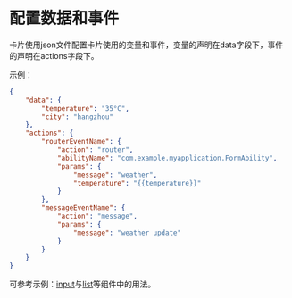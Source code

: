 # 配置数据和事件


卡片使用json文件配置卡片使用的变量和事件，变量的声明在data字段下，事件的声明在actions字段下。


示例：



```json
{
    "data": {
        "temperature": "35°C",
        "city": "hangzhou"
    },
    "actions": {
        "routerEventName": {
            "action": "router",
            "abilityName": "com.example.myapplication.FormAbility",
            "params": {
                "message": "weather",
                "temperature": "{{temperature}}"
            }
        },
        "messageEventName": {
            "action": "message",
            "params": {
                "message": "weather update"
            }
        }
    }
}
```

可参考示例：[input](./js-service-widget-basic-input.md)与[list](js-service-widget-container-list.md)等组件中的用法。